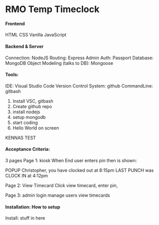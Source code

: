 # RMO Temp Timeclock

#### Frontend
HTML
CSS
Vanilla JavaScript


#### Backend & Server
Connection: NodeJS
Routing: Express
Admin Auth: Passport
Database: MongoDB
Object Modeling (talks to DB): Mongoose


#### Tools:
IDE: Visual Studio Code
Version Control System: github
CommandLine: gitbash



1. Install VSC, gitbash
2. Create github repo
3. install nodejs
4. setup mongodb
5. start coding
6. Hello World on screen

KENNAS TEST

#### Acceptance Criteria:
3 pages
Page 1: kiosk
When End user enters pin then is shown:

POPUP
Christopher, you have clocked out at 8:15pm
LAST PUNCH was CLOCK IN at 4:12pm

Page 2: 
View Timecard
Click view timecard, enter pin, 

Page 3: admin login
manage users
view timecards


#### Installation: How to setup
Install: stuff in here
